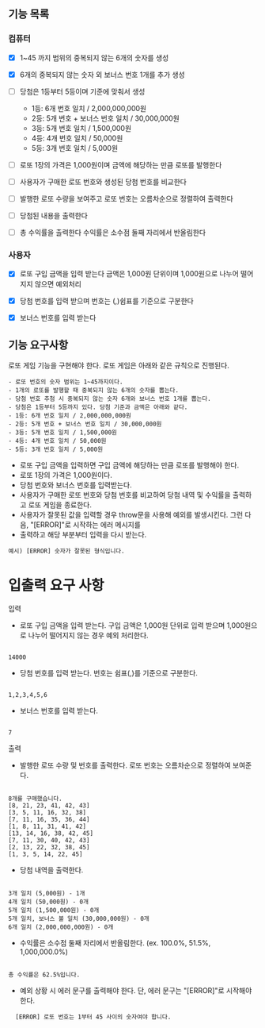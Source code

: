 ## 기능 목록

### 컴퓨터

- [x] 1~45 까지 범위의 중복되지 않는 6개의 숫자를 생성

- [x] 6개의 중복되지 않는 숫자 외 보너스 번호 1개를 추가 생성

- [ ] 당첨은 1등부터 5등이며 기준에 맞춰서 생성

  - 1등: 6개 번호 일치 / 2,000,000,000원
  - 2등: 5개 번호 + 보너스 번호 일치 / 30,000,000원
  - 3등: 5개 번호 일치 / 1,500,000원
  - 4등: 4개 번호 일치 / 50,000원
  - 5등: 3개 번호 일치 / 5,000원

- [ ] 로또 1장의 가격은 1,000원이며 금액에 해당하는 만큼 로또를 발행한다

- [ ] 사용자가 구매한 로또 번호와 생성된 당첨 번호를 비교한다

- [ ] 발행한 로또 수량을 보여주고 로또 번호는 오름차순으로 정렬하여 출력한다

- [ ] 당첨된 내용을 출력한다

- [ ] 총 수익률을 출력한다 수익률은 소수점 둘째 자리에서 반올림한다

### 사용자

- [x] 로또 구입 금액을 입력 받는다 금액은 1,000원 단위이며 1,000원으로 나누어 떨어지지 않으면 예외처리

- [x] 당첨 번호를 입력 받으며 번호는 (,)쉼표를 기준으로 구분한다

- [x] 보너스 번호를 입력 받는다

## 기능 요구사항

로또 게임 기능을 구현해야 한다. 로또 게임은 아래와 같은 규칙으로 진행된다.

```
- 로또 번호의 숫자 범위는 1~45까지이다.
- 1개의 로또를 발행할 때 중복되지 않는 6개의 숫자를 뽑는다.
- 당첨 번호 추첨 시 중복되지 않는 숫자 6개와 보너스 번호 1개를 뽑는다.
- 당첨은 1등부터 5등까지 있다. 당첨 기준과 금액은 아래와 같다.
- 1등: 6개 번호 일치 / 2,000,000,000원
- 2등: 5개 번호 + 보너스 번호 일치 / 30,000,000원
- 3등: 5개 번호 일치 / 1,500,000원
- 4등: 4개 번호 일치 / 50,000원
- 5등: 3개 번호 일치 / 5,000원
```

- 로또 구입 금액을 입력하면 구입 금액에 해당하는 만큼 로또를 발행해야 한다.
- 로또 1장의 가격은 1,000원이다.
- 당첨 번호와 보너스 번호를 입력받는다.
- 사용자가 구매한 로또 번호와 당첨 번호를 비교하여 당첨 내역 및 수익률을 출력하고 로또 게임을 종료한다.
- 사용자가 잘못된 값을 입력할 경우 throw문을 사용해 예외를 발생시킨다. 그런 다음, "[ERROR]"로 시작하는 에러 메시지를
- 출력하고 해당 부분부터 입력을 다시 받는다.

```
예시) [ERROR] 숫자가 잘못된 형식입니다.
```

# 입출력 요구 사항

입력

- 로또 구입 금액을 입력 받는다. 구입 금액은 1,000원 단위로 입력 받으며 1,000원으로 나누어 떨어지지 않는 경우 예외 처리한다.

```

14000

```

- 당첨 번호를 입력 받는다. 번호는 쉼표(,)를 기준으로 구분한다.

```

1,2,3,4,5,6

```

- 보너스 번호를 입력 받는다.

```

7

```

출력

- 발행한 로또 수량 및 번호를 출력한다. 로또 번호는 오름차순으로 정렬하여 보여준다.

```

8개를 구매했습니다.
[8, 21, 23, 41, 42, 43]
[3, 5, 11, 16, 32, 38]
[7, 11, 16, 35, 36, 44]
[1, 8, 11, 31, 41, 42]
[13, 14, 16, 38, 42, 45]
[7, 11, 30, 40, 42, 43]
[2, 13, 22, 32, 38, 45]
[1, 3, 5, 14, 22, 45]

```

- 당첨 내역을 출력한다.

```

3개 일치 (5,000원) - 1개
4개 일치 (50,000원) - 0개
5개 일치 (1,500,000원) - 0개
5개 일치, 보너스 볼 일치 (30,000,000원) - 0개
6개 일치 (2,000,000,000원) - 0개

```

- 수익률은 소수점 둘째 자리에서 반올림한다. (ex. 100.0%, 51.5%, 1,000,000.0%)

```

총 수익률은 62.5%입니다.

```

- 예외 상황 시 에러 문구를 출력해야 한다. 단, 에러 문구는 "[ERROR]"로 시작해야 한다.

```
  [ERROR] 로또 번호는 1부터 45 사이의 숫자여야 합니다.
```

